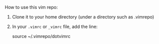 How to use this vim repo: 

1. Clone it to your home directory (under a directory such as .vimrepo)
1. In your `.vimrc` or `_vimrc` file, add the line: 
     
     source ~/.vimrepo/dotvimrc



